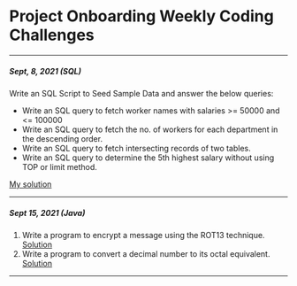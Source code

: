 # Project Onboarding Weekly Coding Challenges
***
##### Sept, 8, 2021 (SQL)
Write an SQL Script to Seed Sample Data and answer the below queries:
- Write an SQL query to fetch worker names with salaries >= 50000 and <= 100000
- Write an SQL query to fetch the no. of workers for each department in the descending order.
- Write an SQL query to fetch intersecting records of two tables.
- Write an SQL query to determine the 5th highest salary without using TOP or limit method.

[My solution](week1/src/sql_solution.java)
***
##### Sept 15, 2021 (Java)
1) Write a program to encrypt a message using the ROT13 technique.
[Solution](week2/src/rot13.java)
2) Write a program to convert a decimal number to its octal equivalent.
[Solution](week2/src/octal.java)

***
